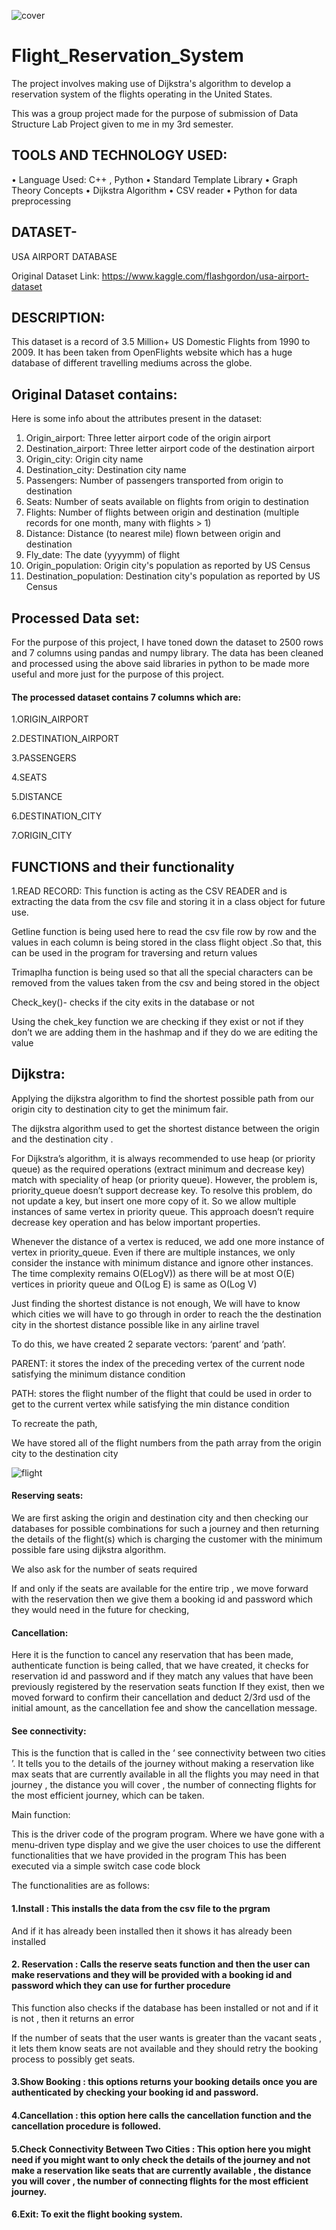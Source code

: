 

![cover](https://user-images.githubusercontent.com/52888710/174789023-ddaf679c-cc23-4593-8562-69f673633cf6.jpg)

# Flight_Reservation_System
The project involves making use of Dijkstra's algorithm to develop a reservation system of the flights operating in the United States.

This was a group project made for the purpose of submission of Data Structure Lab Project given to me in my 3rd semester.

## TOOLS AND TECHNOLOGY USED:
 
 
•	Language Used: C++ , Python
•	Standard Template Library
•	Graph Theory Concepts
•	Dijkstra Algorithm
•	CSV reader
•	Python for data preprocessing               


## DATASET-
USA AIRPORT DATABASE

Original Dataset Link: https://www.kaggle.com/flashgordon/usa-airport-dataset

## DESCRIPTION:
This dataset is a record of 3.5 Million+ US Domestic Flights from 1990 to 2009. It has been taken from OpenFlights website which has a huge database of different travelling mediums across the globe.


## Original Dataset contains:
Here is some info about the attributes present in the dataset:
1.	Origin_airport: Three letter airport code of the origin airport
2.	Destination_airport: Three letter airport code of the destination airport
3.	Origin_city: Origin city name
4.	Destination_city: Destination city name
5.	Passengers: Number of passengers transported from origin to destination
6.	Seats: Number of seats available on flights from origin to destination
7.	Flights: Number of flights between origin and destination (multiple records for one month, many with flights > 1)
8.	Distance: Distance (to nearest mile) flown between origin and destination
9.	Fly_date: The date (yyyymm) of flight
10.	Origin_population: Origin city's population as reported by US Census
11.	Destination_population: Destination city's population as reported by US Census
 
## Processed Data set:

For the purpose of this project, I have toned down the dataset to 2500 rows and 7 columns using pandas and numpy library. The data has been cleaned and processed using the above said libraries in python to be made more useful and more just for the purpose of this project.

#### The processed dataset contains 7 columns which are:

1.ORIGIN_AIRPORT

2.DESTINATION_AIRPORT

3.PASSENGERS

4.SEATS

5.DISTANCE

6.DESTINATION_CITY

7.ORIGIN_CITY


## FUNCTIONS and their functionality 

1.READ RECORD: This function is acting as the CSV READER and is extracting the data from the csv file and storing it in a class object for future use.

Getline function is being used here to read the csv file row by row and the values in each column is being stored in the class flight object .So that, this can be used in the program for traversing and return values

Trimaplha function is being used so that all the special characters can be removed from the values taken from the csv and being stored in the object 

Check_key()- checks if the city exits in the database or not 

Using the chek_key function we are checking if they exist or not if they don’t we are adding them in the hashmap and if they do we are editing the value

## Dijkstra:

Applying the dijkstra algorithm to find the shortest possible path from our origin city to destination city to get the minimum fair.

The dijkstra algorithm used to get the shortest distance between the origin and the destination city .
  
For Dijkstra’s algorithm, it is always recommended to use heap (or priority queue) as the required operations (extract minimum and decrease key) match with speciality of heap (or priority queue). However, the problem is, priority_queue doesn’t support decrease key. To resolve this problem, do not update a key, but insert one more copy of it. So we allow multiple instances of same vertex in priority queue. This approach doesn’t require decrease key operation and has below important properties.

Whenever the distance of a vertex is reduced, we add one more instance of vertex in priority_queue. Even if there are multiple instances, we only consider the instance with minimum distance and ignore other instances.
The time complexity remains O(ELogV)) as there will be at most O(E) vertices in priority queue and O(Log E) is same as O(Log V) 

Just finding the shortest distance is not enough,
We will have to know which cities we will have to go through in order to reach the the destination city in the shortest distance possible like in any airline travel

To do this, we have created 2 separate vectors: ‘parent’ and ‘path’.
 
PARENT: it stores the index of the preceding vertex of the current node satisfying the minimum distance condition

PATH: stores the flight number of the flight that could be used in order to get to the current vertex while satisfying the min distance condition

To recreate the path,

We have stored all of the flight numbers from the path array from the origin city to the destination city 

![flight](https://user-images.githubusercontent.com/52888710/174789023-ddaf679c-cc23-4593-8562-69f673633cf6.jpg)

#### Reserving seats:
We are first asking the origin and destination city and then checking our databases for possible combinations for such a journey and then returning the details of the flight(s) which is charging the customer with the minimum possible fare using dijkstra algorithm.

We also ask for the number of seats required 

If and only if the seats are available for the entire trip , we move forward with the reservation then we give them a booking id and password which they would need in the future for checking, 

#### Cancellation:

Here it is the function to cancel any reservation that has been made, 
authenticate function is being called, that we have created, it checks for reservation id and password and if they match any values that have been previously registered by the reservation seats function
If they exist, then we moved forward to confirm their cancellation and deduct 2/3rd usd of the initial amount, as the cancellation fee and show the cancellation message.

#### See connectivity:
 
This is the function that is called in the ‘ see connectivity between two cities ’.
It tells you to the details of the journey  without making a reservation like max seats that are currently available in all the flights you may need in that journey , the distance you will cover , the number of connecting flights for the most efficient journey, which can be taken.


Main function:

This is the driver code of the program program.
Where we have gone with a menu-driven type display and we give the user choices to use the different functionalities that we have provided in the program
This has been executed via a simple switch case code block

The functionalities are as follows:

#### 1.Install : This installs the data from the csv file to the prgram
And if it has already been installed then it shows it has already been installed

#### 2. Reservation : Calls the reserve seats function and then the user can make reservations and they will be provided with a booking id and password which they can use for further procedure
This function also checks if the database has been installed or not and if it is not , then it returns an error

If the  number of seats that the user wants is greater than the vacant seats , it lets them know seats are not available and they should retry the booking process to possibly get seats.

#### 3.Show Booking : this options returns your booking details once you are authenticated by checking your booking id and password.

#### 4.Cancellation : this option here calls the cancellation function and the cancellation procedure is followed.

#### 5.Check Connectivity Between Two Cities : This option here you might need if you might want to only check the details of the journey and not make a reservation like seats that are currently available , the distance you will cover , the number of connecting flights for the most efficient journey.

#### 6.Exit: To exit the flight booking system.



